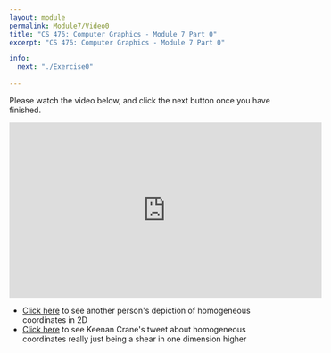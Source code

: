 ```yaml
---
layout: module
permalink: Module7/Video0
title: "CS 476: Computer Graphics - Module 7 Part 0"
excerpt: "CS 476: Computer Graphics - Module 7 Part 0"

info:
  next: "./Exercise0"
  
---
```


Please watch the video below, and click the next button once you have finished. 

<iframe width="560" height="315" src="https://www.youtube.com/embed/bW9goiYaOBs?si=wNf5qE6eHqCgm37k" title="YouTube video player" frameborder="0" allow="accelerometer; autoplay; clipboard-write; encrypted-media; gyroscope; picture-in-picture; web-share" referrerpolicy="strict-origin-when-cross-origin" allowfullscreen></iframe>

<ul>
<li><a href = "https://ncase.me/matrix/">Click here</a> to see another person's depiction of homogeneous coordinates in 2D</li>
<li><a href = "https://twitter.com/keenanisalive/status/1305074064575340544">Click here</a> to see Keenan Crane's tweet about homogeneous coordinates really just being a shear in one dimension higher</a></li>
</ul>